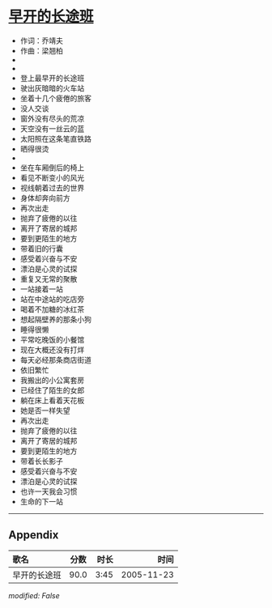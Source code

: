 # [早开的长途班](https://music.163.com/song?id=66159)

* 作词：乔靖夫
* 作曲：梁翘柏
*
*
* 登上最早开的长途班
* 驶出灰暗暗的火车站
* 坐着十几个疲倦的旅客
* 没人交谈
* 窗外没有尽头的荒凉
* 天空没有一丝云的蓝
* 太阳照在这条笔直铁路
* 晒得很烫
* 
* 坐在车厢倒后的椅上
* 看见不断变小的风光
* 视线朝着过去的世界
* 身体却奔向前方
* 再次出走
* 抛弃了疲倦的以往
* 离开了寄居的城邦
* 要到更陌生的地方
* 带着旧的行囊
* 感受着兴奋与不安
* 漂泊是心灵的试探
* 重复又无常的聚散
* 一站接着一站
* 站在中途站的吃店旁
* 喝着不加糖的冰红茶
* 想起隔壁养的那条小狗
* 睡得很懒
* 平常吃晚饭的小餐馆
* 现在大概还没有打烊
* 每天必经那条商店街道
* 依旧繁忙
* 我搬出的小公寓套房
* 已经住了陌生的女郎
* 躺在床上看着天花板
* 她是否一样失望
* 再次出走
* 抛弃了疲倦的以往
* 离开了寄居的城邦
* 要到更陌生的地方
* 带着长长影子
* 感受着兴奋与不安
* 漂泊是心灵的试探
* 也许一天我会习惯
* 生命的下一站


---

## Appendix

|歌名|分数|时长|时间|
|:---|:---:|---:|---:|
|早开的长途班|90.0|3:45|2005-11-23

*modified: False*